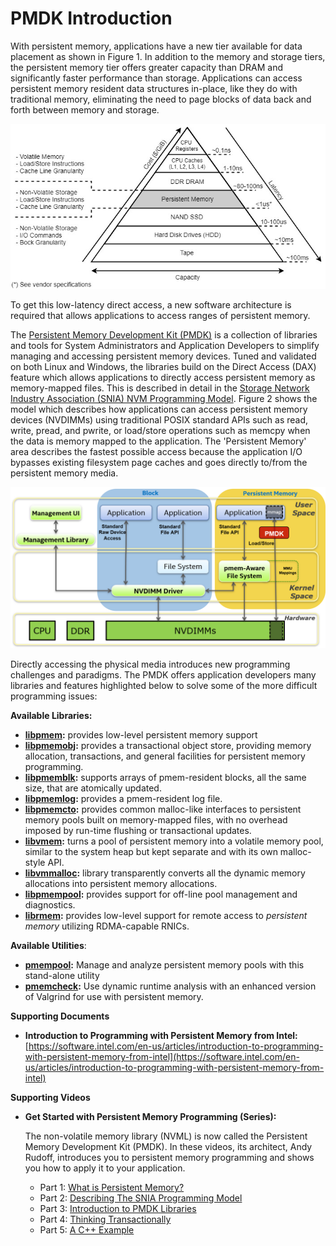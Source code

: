 # PMDK Introduction

With persistent memory, applications have a new tier available for data placement as shown in Figure 1. In addition to the memory and storage tiers, the persistent memory tier offers greater capacity than DRAM and significantly faster performance than storage. Applications can access persistent memory resident data structures in-place, like they do with traditional memory, eliminating the need to page blocks of data back and forth between memory and storage.

![Figure 1: Memory-Storage Hierarchy with Persistent Memory Tier](../.gitbook/assets/pmem_storage_pyramid.jpg)

To get this low-latency direct access, a new software architecture is required that allows applications to access ranges of persistent memory.

The [Persistent Memory Development Kit \(PMDK\)](http://pmem.io/pmdk) is a collection of libraries and tools for System Administrators and Application Developers to simplify managing and accessing persistent memory devices. Tuned and validated on both Linux and Windows, the libraries build on the Direct Access \(DAX\) feature which allows applications to directly access persistent memory as memory-mapped files. This is described in detail in the [Storage Network Industry Association \(SNIA\) NVM Programming Model](https://www.snia.org/sites/default/files/technical_work/final/NVMProgrammingModel_v1.2.pdf). Figure 2 shows the model which describes how applications can access persistent memory devices \(NVDIMMs\) using traditional POSIX standard APIs such as read, write, pread, and pwrite, or load/store operations such as memcpy when the data is memory mapped to the application. The 'Persistent Memory' area describes the fastest possible access because the application I/O bypasses existing filesystem page caches and goes directly to/from the persistent memory media.

![Fig 2: SNIA Programming Model](../.gitbook/assets/snia_programming_model.png)

Directly accessing the physical media introduces new programming challenges and paradigms. The PMDK offers application developers many libraries and features highlighted below to solve some of the more difficult programming issues:

**Available Libraries:**

* [**libpmem**](http://pmem.io/pmdk/libpmem/)**:**  provides low-level persistent memory support
* [**libpmemobj**](http://pmem.io/pmdk/libpmemobj/)**:**  provides a transactional object store, providing memory allocation, transactions, and general facilities for persistent memory programming.
* [**libpmemblk**](http://pmem.io/pmdk/libpmemblk/)**:**  supports arrays of pmem-resident blocks, all the same size, that are atomically updated.
* [**libpmemlog**](http://pmem.io/pmdk/libpmemlog/)**:**  provides a pmem-resident log file.
* [**libpmemcto**](http://pmem.io/pmdk/libpmemcto/)**:**  provides common malloc-like interfaces to persistent memory pools built on memory-mapped files, with no overhead imposed by run-time flushing or transactional updates.
* [**libvmem**](http://pmem.io/pmdk/libvmem/)**:**  turns a pool of persistent memory into a volatile memory pool, similar to the system heap but kept separate and with its own malloc-style API.
* [**libvmmalloc**](http://pmem.io/pmdk/libvmmalloc/)**:**  library transparently converts all the dynamic memory allocations into persistent memory allocations.
* [**libpmempool**](http://pmem.io/pmdk/libpmempool/)**:**  provides support for off-line pool management and diagnostics.
* [**librmem**](http://pmem.io/pmdk/librpmem/)**:**  provides low-level support for remote access to _persistent memory_ utilizing RDMA-capable RNICs.

**Available Utilities**:

* [**pmempool**](http://pmem.io/pmdk/pmempool/)**:** Manage and analyze persistent memory pools with this stand-alone utility
* [**pmemcheck**](http://pmem.io/2015/07/17/pmemcheck-basic.html)**:** Use dynamic runtime analysis with an enhanced version of Valgrind for use with persistent memory.

**Supporting Documents**

* **Introduction to Programming with Persistent Memory from Intel:** [https://software.intel.com/en-us/articles/introduction-to-programming-with-persistent-memory-from-intel](https://software.intel.com/en-us/articles/introduction-to-programming-with-persistent-memory-from-intel)

**Supporting Videos**

* **Get Started with Persistent Memory Programming \(Series\):**

  The non-volatile memory library \(NVML\) is now called the Persistent Memory Development Kit \(PMDK\). In these videos, its architect, Andy Rudoff, introduces you to persistent memory programming and shows you how to apply it to your application.

  * Part 1: [What is Persistent Memory?](https://software.intel.com/en-us/persistent-memory/get-started/series)
  * Part 2: [Describing The SNIA Programming Model](https://software.intel.com/en-us/videos/the-nvm-programming-model-persistent-memory-programming-series)
  * Part 3: [Introduction to PMDK Libraries](https://software.intel.com/en-us/videos/intro-to-the-nvm-libraries-persistent-memory-programming-series)
  * Part 4: [Thinking Transactionally](https://software.intel.com/en-us/videos/thinking-transactionally-persistent-memory-programming-series)
  * Part 5: [A C++ Example](https://software.intel.com/en-us/videos/a-c-example-persistent-memory-programming-series)

